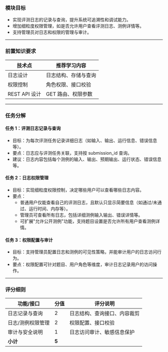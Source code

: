 <!-- ## Step 5：日志与权限管理

--- -->

### 模块目标

- 实现评测日志的记录与查询，提升系统可追溯性和调试能力。
- 增加细粒度权限管理，如是否允许用户查看评测日志、测例详情等。
- 支持管理员对日志和权限的管理与审计。

---

### 前置知识要求

| 技术点         | 推荐学习内容           |
| -------------- | ---------------------- |
| 日志设计       | 日志结构、存储与查询   |
| 权限控制       | 角色权限、接口校验     |
| REST API 设计  | GET 路由、权限参数     |

---

### 任务分解

#### 任务 1：评测日志记录与查询
- 目标：为每次评测任务记录详细日志（如输入、输出、运行信息、错误信息等）。
- 要点：日志应与评测任务关联，支持按 submission_id 查询。
- 建议：日志内容包括每个测例的输入、输出、预期输出、运行状态、错误信息等。

#### 任务 2：日志权限管理
- 目标：实现细粒度权限控制，决定哪些用户可以查看哪些日志内容。
- 要点：
  - 普通用户仅能查看自己的评测日志，且默认只显示简要信息（如通过/未通过、运行时间、内存等）。
  - 管理员可查看所有日志，包括详细测例输入输出、错误详情等。
  - 可扩展"允许公开测例"功能，支持题目设置是否允许所有用户查看测例详情。

#### 任务 3：权限配置与审计
- 目标：支持管理员配置日志和测例的可见性策略，并能审计用户的日志访问行为。
- 要点：权限配置可针对题目、用户角色等维度，审计日志记录用户的访问操作。

---

### 评分细则

| 功能/接口                | 分值 | 评分说明                         |
|--------------------------|------|----------------------------------|
| 日志记录与查询           | 2    | 日志结构、查询接口、内容裁剪      |
| 日志/测例权限管理        | 2    | 权限配置、接口校验                |
| 审计与安全说明           | 1    | 日志访问审计、敏感信息保护        |
| **小计**                 | **5**|                                  |
